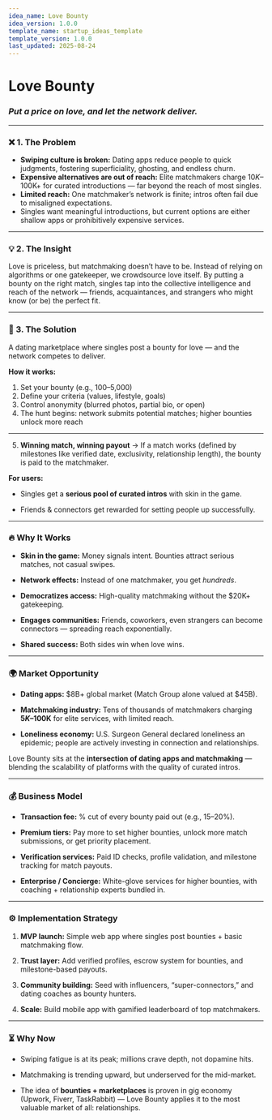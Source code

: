 ```yaml
---
idea_name: Love Bounty
idea_version: 1.0.0
template_name: startup_ideas_template
template_version: 1.0.0
last_updated: 2025-08-24
---
```



# **Love Bounty**

### ***Put a price on love, and let the network deliver.***

---

### **❌ 1. The Problem**

* **Swiping culture is broken:** Dating apps reduce people to quick judgments, fostering superficiality, ghosting, and endless churn.
* **Expensive alternatives are out of reach:** Elite matchmakers charge $10K–$100K+ for curated introductions — far beyond the reach of most singles.
* **Limited reach:** One matchmaker’s network is finite; intros often fail due to misaligned expectations.
* Singles want meaningful introductions, but current options are either shallow apps or prohibitively expensive services.

---

### **💡 2. The Insight**

Love is priceless, but matchmaking doesn’t have to be. Instead of relying on algorithms or one gatekeeper, we crowdsource love itself. By putting a bounty on the right match, singles tap into the collective intelligence and reach of the network — friends, acquaintances, and strangers who might know (or be) the perfect fit.

---

### **🚀 3. The Solution**

A dating marketplace where singles post a bounty for love — and the network competes to deliver.

**How it works:**
1) Set your bounty (e.g., $100–$5,000)
2) Define your criteria (values, lifestyle, goals)
3) Control anonymity (blurred photos, partial bio, or open)
4) The hunt begins: network submits potential matches; higher bounties unlock more reach

---
5. **Winning match, winning payout** → If a match works (defined by milestones like verified date, exclusivity, relationship length), the bounty is paid to the matchmaker.

**For users:**

* Singles get a **serious pool of curated intros** with skin in the game.

* Friends & connectors get rewarded for setting people up successfully.

---

### **🔥 Why It Works**

* **Skin in the game:** Money signals intent. Bounties attract serious matches, not casual swipes.

* **Network effects:** Instead of one matchmaker, you get *hundreds*.

* **Democratizes access:** High-quality matchmaking without the $20K+ gatekeeping.

* **Engages communities:** Friends, coworkers, even strangers can become connectors — spreading reach exponentially.

* **Shared success:** Both sides win when love wins.

---

### **🌍 Market Opportunity**

* **Dating apps:** $8B+ global market (Match Group alone valued at $45B).

* **Matchmaking industry:** Tens of thousands of matchmakers charging **$5K–$100K** for elite services, with limited reach.

* **Loneliness economy:** U.S. Surgeon General declared loneliness an epidemic; people are actively investing in connection and relationships.

Love Bounty sits at the **intersection of dating apps and matchmaking** — blending the scalability of platforms with the quality of curated intros.

---

### **💰 Business Model**

* **Transaction fee:** % cut of every bounty paid out (e.g., 15–20%).

* **Premium tiers:** Pay more to set higher bounties, unlock more match submissions, or get priority placement.

* **Verification services:** Paid ID checks, profile validation, and milestone tracking for match payouts.

* **Enterprise / Concierge:** White-glove services for higher bounties, with coaching \+ relationship experts bundled in.

---

### **⚙️ Implementation Strategy**

1. **MVP launch:** Simple web app where singles post bounties \+ basic matchmaking flow.

2. **Trust layer:** Add verified profiles, escrow system for bounties, and milestone-based payouts.

3. **Community building:** Seed with influencers, “super-connectors,” and dating coaches as bounty hunters.

4. **Scale:** Build mobile app with gamified leaderboard of top matchmakers.

---

### **⏳ Why Now**

* Swiping fatigue is at its peak; millions crave depth, not dopamine hits.

* Matchmaking is trending upward, but underserved for the mid-market.

* The idea of **bounties \+ marketplaces** is proven in gig economy (Upwork, Fiverr, TaskRabbit) — Love Bounty applies it to the most valuable market of all: relationships.


